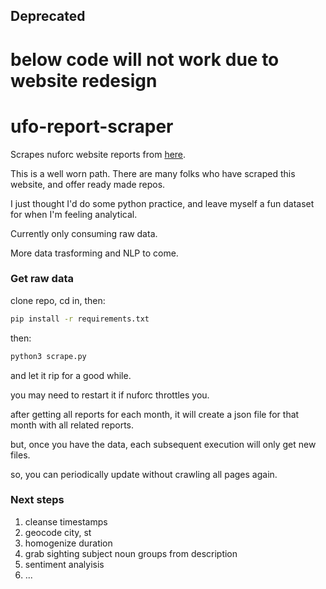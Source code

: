 ## Deprecated
# below code will not work due to website redesign

# ufo-report-scraper

Scrapes nuforc website reports from [here](http://www.nuforc.org/webreports/ndxevent.html).

This is a well worn path. There are many folks who have scraped this website, and offer ready made repos.

I just thought I'd do some python practice, and leave myself a fun dataset for when I'm feeling analytical.

Currently only consuming raw data.

More data trasforming and NLP to come.


### Get raw data

clone repo, cd in, then:

```bash
pip install -r requirements.txt
```

then:
```bash
python3 scrape.py
```
and let it rip for a good while.

you may need to restart it if nuforc throttles you.

after getting all reports for each month, it will create a json file for that month with all related reports.

but, once you have the data, each subsequent execution will only get new files.

so, you can periodically update without crawling all pages again.


### Next steps

1) cleanse timestamps
2) geocode city, st
3) homogenize duration
4) grab sighting subject noun groups from description
5) sentiment analyisis
6) ...
